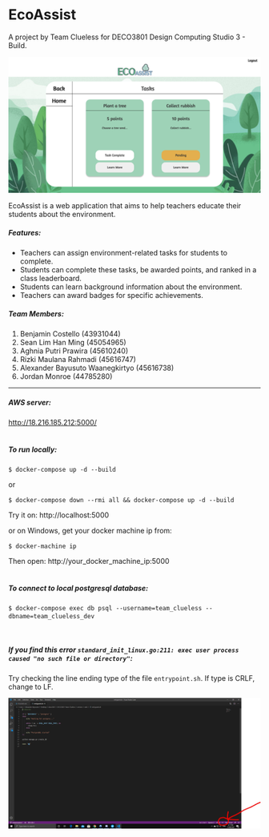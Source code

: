 # EcoAssist
A project by Team Clueless for DECO3801 Design Computing Studio 3 - Build.

![image](./EcoAssist.png?raw=true)

EcoAssist is a web application that aims to help teachers educate their students about the environment. 

##### Features:
- Teachers can assign environment-related tasks for students to complete.
- Students can complete these tasks, be awarded points, and ranked in a class leaderboard.
- Students can learn background information about the environment.
- Teachers can award badges for specific achievements.

##### Team Members:
1. Benjamin Costello (43931044)
2. Sean Lim Han Ming (45054965)
3. Aghnia Putri Prawira (45610240)
4. Rizki Maulana Rahmadi (45616747)
5. Alexander Bayusuto Waanegkirtyo (45616738)
6. Jordan Monroe (44785280)

---

##### AWS server:

http://18.216.185.212:5000/
<br />
<br />

##### To run locally:
```
$ docker-compose up -d --build
```
or
```
$ docker-compose down --rmi all && docker-compose up -d --build
```

Try it on: http://localhost:5000

or on Windows, get your docker machine ip from:
```
$ docker-machine ip
```

Then open: http://your_docker_machine_ip:5000
<br />
<br />

##### To connect to local postgresql database:

```
$ docker-compose exec db psql --username=team_clueless --dbname=team_clueless_dev
```
<br />

##### If you find this error ```standard_init_linux.go:211: exec user process caused "no such file or directory"```:

Try checking the line ending type of the file ```entrypoint.sh```.
If type is CRLF, change to LF.

![image](./LF.jpg?raw=true)
